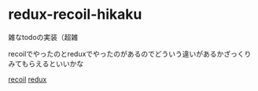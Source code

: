 # redux-recoil-hikaku

雑なtodoの実装（超雑

recoilでやったのとreduxでやったのがあるのでどういう違いがあるかざっくりみてもらえるといいかな

[recoil](./recoil)
[redux](./redux)
